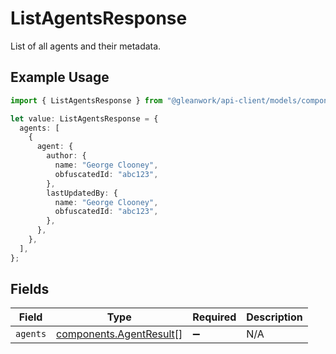 # ListAgentsResponse

List of all agents and their metadata.

## Example Usage

```typescript
import { ListAgentsResponse } from "@gleanwork/api-client/models/components";

let value: ListAgentsResponse = {
  agents: [
    {
      agent: {
        author: {
          name: "George Clooney",
          obfuscatedId: "abc123",
        },
        lastUpdatedBy: {
          name: "George Clooney",
          obfuscatedId: "abc123",
        },
      },
    },
  ],
};
```

## Fields

| Field                                                              | Type                                                               | Required                                                           | Description                                                        |
| ------------------------------------------------------------------ | ------------------------------------------------------------------ | ------------------------------------------------------------------ | ------------------------------------------------------------------ |
| `agents`                                                           | [components.AgentResult](../../models/components/agentresult.md)[] | :heavy_minus_sign:                                                 | N/A                                                                |